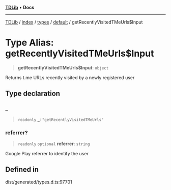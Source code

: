 [**TDLib**](../../../../../../README.md) • **Docs**

***

[TDLib](../../../../../../modules.md) / [index](../../../../../README.md) / [types](../../../README.md) / [default](../README.md) / getRecentlyVisitedTMeUrls$Input

# Type Alias: getRecentlyVisitedTMeUrls$Input

> **getRecentlyVisitedTMeUrls$Input**: `object`

Returns t.me URLs recently visited by a newly registered user

## Type declaration

### \_

> `readonly` **\_**: `"getRecentlyVisitedTMeUrls"`

### referrer?

> `readonly` `optional` **referrer**: `string`

Google Play referrer to identify the user

## Defined in

dist/generated/types.d.ts:97701
